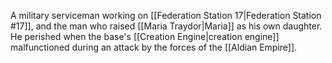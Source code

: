 A military serviceman working on <span class="political-bodies-places">[[Federation Station 17|Federation Station #17]]</span>, and the man who raised <span class="people">[[Maria Traydor|Maria]]</span> as his own daughter.
He perished when the base's <span class="miscellaneous">[[Creation Engine|creation engine]]</span> malfunctioned during an attack by the forces of the <span class="political-bodies-places">[[Aldian Empire]]</span>.